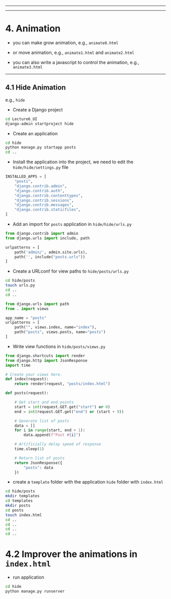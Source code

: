 
---
---
# 4. Animation

- you can make grow animation,
e.g., `animate0.html`

- or move animation,
e.g., `animate1.html` and `animate2.html`

- you can also write a javascript to control the animation,
e.g., `animate3.html`

---
## 4.1 Hide Animation

e.g., `hide`

- Create a Django project
```zsh
cd Lecture6_UI
django-admin startproject hide
```

- Create an application
```zsh
cd hide
python manage.py startapp posts
cd ..
```

- Install the application into the project, we need to edit the `hide/hide/settings.py` file
```python
INSTALLED_APPS = [
    "posts",
    "django.contrib.admin",
    "django.contrib.auth",
    "django.contrib.contenttypes",
    "django.contrib.sessions",
    "django.contrib.messages",
    "django.contrib.staticfiles",
]
```

- Add an import for `posts` application in `hide/hide/urls.py`
```python
from django.contrib import admin
from django.urls import include, path

urlpatterns = [
    path('admin/', admin.site.urls),
    path('', include("posts.urls"))
]
```

- Create a URLconf for view paths to `hide/posts/urls.py`
```zsh
cd hide/posts
touch urls.py
cd ..
cd ..
```

```python
from django.urls import path
from . import views

app_name = "posts"
urlpatterns = [
    path("", views.index, name="index"),
    path("posts", views.posts, name="posts")
]
```

- Write view functions in `hide/posts/views.py`
```python
from django.shortcuts import render
from django.http import JsonResponse
import time

# Create your views here.
def index(request):
    return render(request, "posts/index.html")

def posts(request):

    # Get start and end points
    start = int(request.GET.get("start") or 0)
    end = int(request.GET.get("end") or (start + 9))

    # Generate list of posts
    data = []
    for i in range(start, end + 1):
        data.append(f"Post #{i}")

    # Artificially delay speed of response
    time.sleep(1)

    # Return list of posts
    return JsonResponse({
        "posts": data
    })
```

- create a `template` folder with the application `hide` folder with `index.html`
```zsh
cd hide/posts
mkdir templates
cd templates
mkdir posts
cd posts
touch index.html
cd ..
cd ..
cd ..
cd ..
```

# 4.2 Improver the animations in `index.html`




- run application
```zsh
cd hide
python manage.py runserver
```










